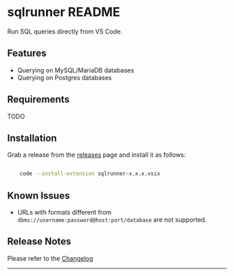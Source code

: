 # sqlrunner README

Run SQL queries directly from VS Code.

## Features

- Querying on MySQL/MariaDB databases
- Querying on Postgres databases

## Requirements

TODO

## Installation

Grab a release from the [releases](https://github.com/kwalter94/sqlrunner/releases)
page and install it as follows:


```bash

    code --install-extension sqlrunner-x.x.x.vsix

```

## Known Issues

- URLs with formats different from `dbms://username:password@host:port/database` are not supported.

## Release Notes

Please refer to the [Changelog](./CHANGELOG.md)

-----------------------------------------------------------------------------------------------------------
